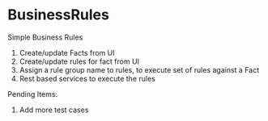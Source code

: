 # BusinessRules
Simple Business Rules

1. Create/update Facts from UI
2. Create/update rules for fact from UI
3. Assign a rule group name to rules, to execute set of rules against a Fact
4. Rest based services to execute the rules

Pending Items:

1. Add more test cases